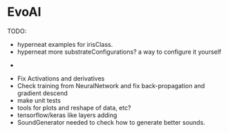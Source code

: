 # EvoAI #

TODO:

* hyperneat examples for irisClass.
* hyperneat more substrateConfigurations? a way to configure it yourself
-
* Fix Activations and derivatives
* Check training from NeuralNetwork and fix back-propagation and gradient descend
* make unit tests 
* tools for plots and reshape of data, etc?
* tensorflow/keras like layers adding
* SoundGenerator needed to check how to generate better sounds.
